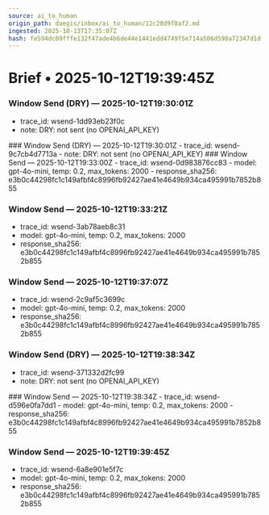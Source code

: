 ```yaml
---
source: ai_to_human
origin_path: daegis/inbox/ai_to_human/12c28d9f0af2.md
ingested: 2025-10-13T17:35:07Z
hash: fe594dc09fffe132f47ade4b6de44e1441edd4749f5e714a506d598a72347d1d
---
```

# Brief • 2025-10-12T19:39:45Z

### Window Send (DRY) — 2025-10-12T19:30:01Z
- trace_id: wsend-1dd93eb23f0c
- note: DRY: not sent (no OPENAI_API_KEY)

<bundle snapshot omitted>
### Window Send (DRY) — 2025-10-12T19:30:01Z
- trace_id: wsend-9c7cb4d7713a
- note: DRY: not sent (no OPENAI_API_KEY)

<bundle snapshot omitted>
### Window Send — 2025-10-12T19:33:00Z
- trace_id: wsend-0d983876cc83
- model: gpt-4o-mini, temp: 0.2, max_tokens: 2000
- response_sha256: e3b0c44298fc1c149afbf4c8996fb92427ae41e4649b934ca495991b7852b855


### Window Send — 2025-10-12T19:33:21Z
- trace_id: wsend-3ab78aeb8c31
- model: gpt-4o-mini, temp: 0.2, max_tokens: 2000
- response_sha256: e3b0c44298fc1c149afbf4c8996fb92427ae41e4649b934ca495991b7852b855


### Window Send — 2025-10-12T19:37:07Z
- trace_id: wsend-2c9af5c3699c
- model: gpt-4o-mini, temp: 0.2, max_tokens: 2000
- response_sha256: e3b0c44298fc1c149afbf4c8996fb92427ae41e4649b934ca495991b7852b855


### Window Send (DRY) — 2025-10-12T19:38:34Z
- trace_id: wsend-371332d2fc99
- note: DRY: not sent (no OPENAI_API_KEY)

<bundle snapshot omitted>
### Window Send — 2025-10-12T19:38:34Z
- trace_id: wsend-d596e0fa7dd1
- model: gpt-4o-mini, temp: 0.2, max_tokens: 2000
- response_sha256: e3b0c44298fc1c149afbf4c8996fb92427ae41e4649b934ca495991b7852b855


### Window Send — 2025-10-12T19:39:45Z
- trace_id: wsend-6a8e901e5f7c
- model: gpt-4o-mini, temp: 0.2, max_tokens: 2000
- response_sha256: e3b0c44298fc1c149afbf4c8996fb92427ae41e4649b934ca495991b7852b855



